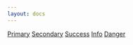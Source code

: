 ```yaml
---
layout: docs
---
```

<a class="btn bee-primary" href="#" role="button">Primary</a>
<a class="btn bee-secondary" href="#" role="button">Secondary</a>
<a class="btn bee-success" href="#" role="button">Success</a>
<a class="btn bee-info" href="#" role="button">Info</a>
<a class="btn bee-danger" href="#" role="button">Danger</a>
